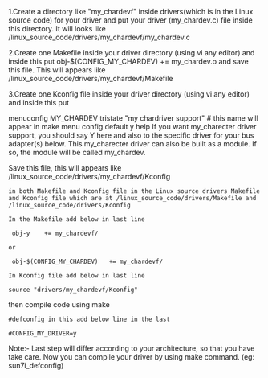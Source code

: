 1.Create a directory like "my_chardevf" inside drivers(which is in the Linux source code) for your driver and put your driver (my_chardev.c) file inside this directory. It will looks like /linux_source_code/drivers/my_chardevf/my_chardev.c

2.Create one Makefile inside your driver directory (using vi any editor) and inside this put obj-$(CONFIG_MY_CHARDEV) += my_chardev.o and save this file. This will appears like /linux_source_code/drivers/my_chardevf/Makefile

3.Create one Kconfig file inside your driver directory (using vi any editor) and inside this put

  menuconfig MY_CHARDEV
	tristate "my chardriver support" # this name will appear in make menu config
	default y
	help
	  If you want my_charecter driver support, you should say Y here and also to the
	  specific driver for your bus adapter(s) below.
	  This my_charecter driver can also be built as a module.  If so, the module
	  will be called my_chardev.
    
 Save this file, this will appears like /linux_source_code/drivers/my_chardevf/Kconfig

    in both Makefile and Kconfig file in the Linux source drivers Makefile and Kconfig file which are at /linux_source_code/drivers/Makefile and /linux_source_code/drivers/Kconfig

    In the Makefile add below in last line

     obj-y    += my_chardevf/ 

    or

     obj-$(CONFIG_MY_CHARDEV)   += my_chardevf/

    In Kconfig file add below in last line

    source "drivers/my_chardevf/Kconfig"

then compile code using make

    #defconfig in this add below line in the last

    #CONFIG_MY_DRIVER=y

Note:- Last step will differ according to your architecture, so that you have take care. Now you can compile your driver by using make command. (eg: sun7i_defconfig)
